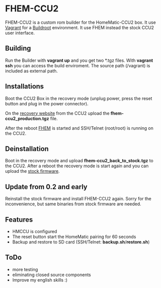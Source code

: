 # FHEM-CCU2

FHEM-CCU2 is a custom rom builder for the HomeMatic-CCU2 box.
It use [Vagrant](https://www.vagrantup.com) for a [Buildroot](https://buildroot.org) environment. It use FHEM instead the stock CCU2 user interface.

## Building
Run the Builder with **vagrant up** and you get two *.tgz files. With **vagrant ssh** you can access the build enviroment. The source path (/vagrant) is included as external path. 

## Installations
Boot the CCU2 Box in the recovery mode (unplug power, press the reset button and plug in the power connector).

On the [recovery website](http://http://homematic-ccu2) from the CCU2 upload the **fhem-ccu2_production.tgz** file.
 
After the reboot [FHEM](http://fhem-ccu2:8083/fhem) is started and SSH/Telnet (root/root) is running on the CCU2.

## Deinstallation
Boot in the recovery mode and upload **fhem-ccu2\_back\_to_stock.tgz** to the CCU2. After a reboot the recovery mode is start again and you can upload the [stock firmware](http://www.eq-3.de/service/downloads.html?id=201).

## Update from 0.2 and early
Reinstall the stock firmware and install FHEM-CCU2 again. Sorry for the inconvenience, but same binaries from stock firmware are needed.
 
## Features
* HMCCU is configured
* The reset button start the HomeMatic pairing for 60 seconds
* Backup and restore to SD card (SSH/Telnet: **backup.sh**/**restore.sh**)

## ToDo
* more testing
* eliminating closed source components
* Improve my english skills :)
 
